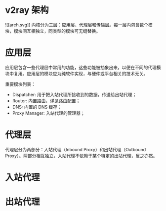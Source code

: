 # v2ray 架构
![[arch.svg]]
内核分为三层：应用层、代理层和传输层。每一层内包含数个模块，模块间互相独立，同类型的模块可无缝替换。


# 应用层
应用层包含一些代理层中常用的功能，这些功能被抽象出来，以便在不同的代理模块中复用。应用层的模块应为纯软件实现，与硬件或平台相关的技术无关。

重要模块列表：

- Dispatcher: 用于把入站代理所接收到的数据，传送给出站代理；
- Router: 内置路由，详见路由配置；
- DNS: 内置的 DNS 缓存；
- Proxy Manager: 入站代理的管理器；

# 代理层

代理层分为两部分：入站代理（Inbound Proxy）和出站代理（Outbound Proxy）。两部分相互独立，入站代理不依赖于某个特定的出站代理，反之亦然。


# 入站代理


# 出站代理

